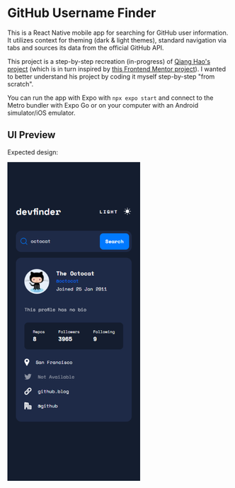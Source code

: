 # GitHub Username Finder

This is a React Native mobile app for searching for GitHub user information. It utilizes context for theming (dark & light themes), standard navigation via tabs and sources its data from the official GitHub API.

This project is a step-by-step recreation (in-progress) of [Qiang Hao's project](https://github.com/Neo-Hao/react-native-github-user-search) (which is in turn inspired by [this Frontend Mentor project](https://www.frontendmentor.io/challenges/github-user-search-app-Q09YOgaH6)). I wanted to better understand his project by coding it myself step-by-step "from scratch".

You can run the app with Expo with `npx expo start` and connect to the Metro bundler with Expo Go or on your computer with an Android simulator/iOS emulator.

## UI Preview

Expected design:

<img src="./design/Mobile_solution.png" width="300" />
